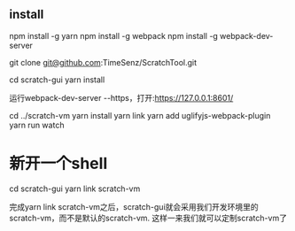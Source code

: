 ## install

npm install -g yarn
npm install -g webpack
npm install -g webpack-dev-server

git clone git@github.com:TimeSenz/ScratchTool.git

cd scratch-gui
yarn install

运行webpack-dev-server --https，打开:https://127.0.0.1:8601/

cd ../scratch-vm
yarn install
yarn link
yarn add uglifyjs-webpack-plugin
yarn run watch

# 新开一个shell
cd scratch-gui
yarn link scratch-vm

完成yarn link scratch-vm之后，scratch-gui就会采用我们开发环境里的scratch-vm，而不是默认的scratch-vm. 这样一来我们就可以定制scratch-vm了
